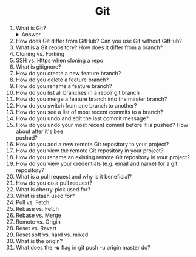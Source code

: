 <div align="center">
<h1>Git</h1>
</div>
<ol>
<li>What is Git?</li>

<details><summary>Answer</summary><p>

?

</p></details>

<li>How does Git differ from GitHub? Can you use Git without GitHub?</li>
<li>What is a Git repository? How does it differ from a branch?</li>
<li>Cloning vs. Forking</li>
<li>SSH vs. Https when cloning a repo</li>
<li>What is gitignore?</li>
<li>How do you create a new feature branch?</li>
<li>How do you delete a feature branch?</li>
<li>How do you rename a feature branch?</li>
<li>How do you list all branches in a repo? git branch</li>
<li>How do you merge a feature branch into the master branch?</li>
<li>How do you switch from one branch to another?</li>
<li>How do you see a list of most recent commits to a branch?</li>
<li>How do you undo and edit the last commit message?</li>
<li>How do you undo your most recent commit before it is pushed? How about after it's bee</li>pushed?
<li>How do you add a new remote Git repository to your project?</li>
<li>How do you view the remote Git repository in your project?</li>
<li>How do you rename an existing remote Git repository in your project?</li>
<li>How do you view your credentials (e.g. email and name) for a git repository?</li>
<li>What is a pull request and why is it beneficial?</li>
<li>How do you do a pull request?</li>
<li>What is cherry-pick used for?</li>
<li>What is stash used for?</li>
<li>Pull vs. Fetch</li>
<li>Rebase vs. Fetch</li>
<li>Rebase vs. Merge</li>
<li>Remote vs. Origin</li>
<li>Reset vs. Revert</li>
<li>Reset soft vs. hard vs. mixed</li>
<li>What is the origin?</li>
<li>What does the <strong>-u</strong> flag in git push -u origin master do?</li>
</ol>
